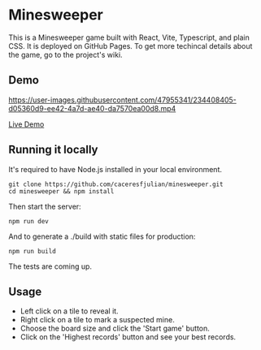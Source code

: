 # Minesweeper

This is a Minesweeper game built with React, Vite, Typescript, and plain CSS. It is deployed on GitHub Pages. To get more techincal details about the game, go to the project's wiki. 

## Demo 

https://user-images.githubusercontent.com/47955341/234408405-d05360d9-ee42-4a7d-ae40-da7570ea00d8.mp4

[Live Demo](https://caceresfjulian.github.io/minesweeper/)

## Running it locally
It's required to have Node.js installed in your local environment. 

```
git clone https://github.com/caceresfjulian/minesweeper.git
cd minesweeper && npm install
```

Then start the server:

```
npm run dev
```

And to generate a ./build with static files for production:

```
npm run build
```

The tests are coming up. 

## Usage
- Left click on a tile to reveal it.
- Right click on a tile to mark a suspected mine.
- Choose the board size and click the 'Start game' button.
- Click on the 'Highest records' button and see your best records.

